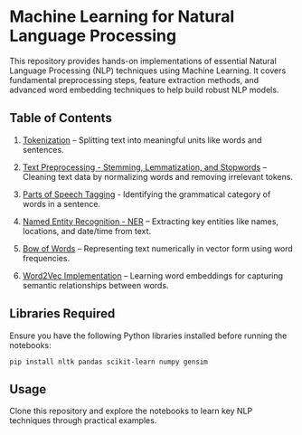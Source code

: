 
# Machine Learning for Natural Language Processing

This repository provides hands-on implementations of essential Natural Language Processing (NLP) techniques using Machine Learning. It covers fundamental preprocessing steps, feature extraction methods, and advanced word embedding techniques to help build robust NLP models.
## Table of Contents

1. [Tokenization](https://github.com/Rohit-Madhesiya/ML_for_NLP/blob/main/Tokenization_Example.ipynb) – Splitting text into meaningful units like words and sentences.

2. [Text Preprocessing - Stemming, Lemmatization, and Stopwords](https://github.com/Rohit-Madhesiya/ML_for_NLP/blob/main/Text_Preprocessing_Stemming_Lemmatization_Stopwords.ipynb) – Cleaning text data by normalizing words and removing irrelevant tokens.
3. [Parts of Speech Tagging](https://github.com/Rohit-Madhesiya/ML_for_NLP/blob/main/Parts_of_Speech_Tagging.ipynb) - Identifying the grammatical category of words in a sentence.
4. [Named Entity Recognition - NER](https://github.com/Rohit-Madhesiya/ML_for_NLP/blob/main/Named_Entity_Recognition.ipynb) – Extracting key entities like names, locations, and date/time from text.
5. [Bow of Words](https://github.com/Rohit-Madhesiya/ML_for_NLP/blob/main/Bag_of_Words_BOW_Practicals.ipynb) – Representing text numerically in vector form using word frequencies.
6. [Word2Vec Implementation](https://github.com/Rohit-Madhesiya/ML_for_NLP/blob/main/Word2Vector_Practical.ipynb) – Learning word embeddings for capturing semantic relationships between words.

## Libraries Required

Ensure you have the following Python libraries installed before running the notebooks:
```pip
pip install nltk pandas scikit-learn numpy gensim
```
    
## Usage

Clone this repository and explore the notebooks to learn key NLP techniques through practical examples.

